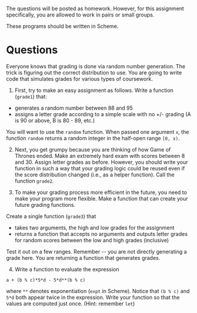 The questions will be posted as homework.
However, for this assignment specifically,
you are allowed to work in pairs or small groups.

These programs should be written in Scheme.

# Questions

Everyone knows that grading is done via random number generation.
The trick is figuring out the correct distribution to use.
You are going to write code that simulates grades for various types of
coursework.

1. First, try to make an easy assignment as follows.
Write a function (`grade1`) that:
* generates a random number between 88 and 95
* assigns a letter grade according to a simple scale with no +/- grading
(A is 90 or above, B is 80 - 89, etc.)

You will want to use the `random` function.
When passed one argument `x`,
the function `random` returns a random integer in the half-open range `[0, x)`.

2. Next, you get grumpy because you are thinking of how Game of Thrones ended.
Make an extremely hard exam with scores between 8 and 30.
Assign letter grades as before.
However, you should write your function in such a way that your grading logic
could be reused even if the score distribution changed
(i.e., as a helper function).
Call the function `grade2`.

3. To make your grading process more efficient in the future,
you need to make your program more flexible.
Make a function that can create your future grading functions.

Create a single function (`grade3`) that
* takes two arguments, the high and low grades for the assignment
* returns a function that accepts no arguments and outputs letter grades
for random scores between the low and high grades (inclusive)

Test it out on a few ranges.
Remember -- you are not directly generating a grade here.
You are returning a function that generates grades.

4. Write a function to evaluate the expression
```
a + (b % c)*5*d - 5*d**(b % c)
```
where `**` denotes exponentiation (`expt` in Scheme).
Notice that `(b % c)` and `5*d` both appear twice in the expression.
Write your function so that the values are computed just once.
(Hint: remember `let`)

